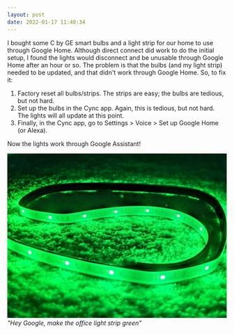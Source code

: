 ```yaml
---
layout: post
date: 2022-01-17 11:40:34
---
```


I bought some C by GE smart bulbs and a light strip for our home to use through Google Home. Although direct 
connect did work to do the initial setup, I found the lights would disconnect and be unusable through Google
Home after an hour or so. The problem is that the bulbs (and my light strip) needed to be updated, and that
didn't work through Google Home. So, to fix it:

1. Factory reset all bulbs/strips. The strips are easy; the bulbs are tedious, but not hard.
2. Set up the bulbs in the Cync app. Again, this is tedious, but not hard. The lights will all update at this point.
3. Finally, in the Cync app, go to Settings > Voice > Set up Google Home (or Alexa).

Now the lights work through Google Assistant!

![My smart light strip set to green](/assets/images/lightstrip.jpg#fit)
_"Hey Google, make the office light strip green"_
